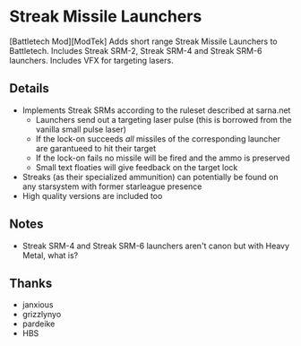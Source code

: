 # Streak Missile Launchers

[Battletech Mod][ModTek] Adds short range Streak Missile Launchers to Battletech. Includes Streak SRM-2, Streak SRM-4 and Streak SRM-6 launchers. Includes VFX for targeting lasers.

## Details
- Implements Streak SRMs according to the ruleset described at sarna.net
    - Launchers send out a targeting laser pulse (this is borrowed from the vanilla small pulse laser)
    - If the lock-on succeeds *all* missiles of the corresponding launcher are garantueed to hit their target
    - If the lock-on fails no missile will be fired and the ammo is preserved
    - Small text floaties will give feedback on the target lock
- Streaks (as their specialized ammunition) can potentially be found on any starsystem with former starleague presence
- High quality versions are included too

## Notes
- Streak SRM-4 and Streak SRM-6 launchers aren't canon but with Heavy Metal, what is?



## Thanks
* janxious
* grizzlynyo
* pardeike
* HBS
